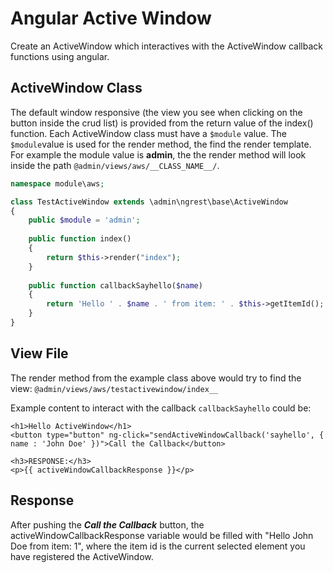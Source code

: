 Angular Active Window
==============

Create an ActiveWindow which interactives with the ActiveWindow callback functions using angular.

ActiveWindow Class
-------------------
The default window responsive (the view you see when clicking on the button inside the crud list) is provided from the return value of the index() function.
Each ActiveWindow class must have a `$module` value. The `$module`value is used for the render method, the find the render template. For example the module value is __admin__, the the render method will look inside the path `@admin/views/aws/__CLASS_NAME__/`.
```php
namespace module\aws;

class TestActiveWindow extends \admin\ngrest\base\ActiveWindow
{
    public $module = 'admin';
    
    public function index()
    {
        return $this->render("index");
    }
    
    public function callbackSayhello($name)
    {
        return 'Hello ' . $name . ' from item: ' . $this->getItemId();
    }
}
```

View File
----------
The render method from the example class above would try to find the view:
`@admin/views/aws/testactivewindow/index__`

Example content to interact with the callback `callbackSayhello` could be:
```
<h1>Hello ActiveWindow</h1>
<button type="button" ng-click="sendActiveWindowCallback('sayhello', { name : 'John Doe' })">Call the Callback</button>

<h3>RESPONSE:</h3>
<p>{{ activeWindowCallbackResponse }}</p>
```

Response
------------
After pushing the ***Call the Callback*** button, the activeWindowCallbackResponse variable would be filled with "Hello John Doe from item: 1", where the item id is the current selected element you have registered the ActiveWindow.
